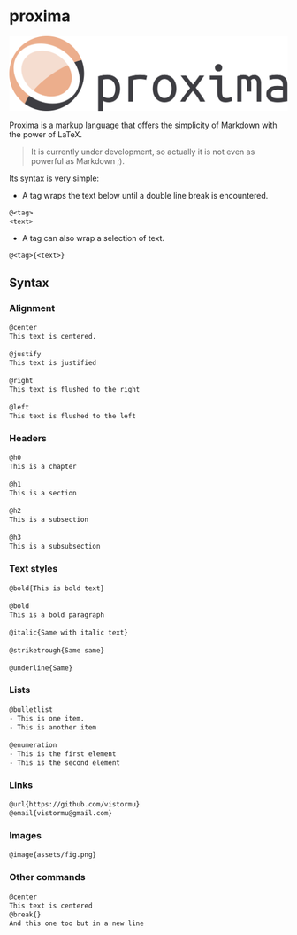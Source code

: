 # proxima

<p align="center">
    <a href="https://github.com/vistormu/adam_simulator">
        <img src="/assets/proxima.svg">
    </a>
</p>

Proxima is a markup language that offers the simplicity of Markdown with the power of LaTeX.

> It is currently under development, so actually it is not even as powerful as Markdown ;).

Its syntax is very simple:

- A tag wraps the text below until a double line break is encountered.
```
@<tag>
<text>
```

- A tag can also wrap a selection of text.
```
@<tag>{<text>}
```

## Syntax

### Alignment
```
@center
This text is centered.

@justify
This text is justified

@right
This text is flushed to the right

@left
This text is flushed to the left
```

### Headers
```
@h0
This is a chapter

@h1
This is a section

@h2
This is a subsection

@h3
This is a subsubsection
```

### Text styles
```
@bold{This is bold text}

@bold
This is a bold paragraph

@italic{Same with italic text}

@striketrough{Same same}

@underline{Same}
```

### Lists
```
@bulletlist
- This is one item.
- This is another item

@enumeration
- This is the first element
- This is the second element
```

### Links
```
@url{https://github.com/vistormu}
@email{vistormu@gmail.com}
```

### Images
```
@image{assets/fig.png}
```

### Other commands
```
@center
This text is centered
@break{}
And this one too but in a new line
```
